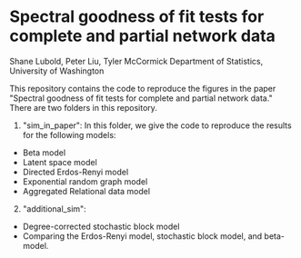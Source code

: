 # Spectral goodness of fit tests for complete and partial network data

Shane Lubold, Peter Liu, Tyler McCormick
Department of Statistics, University of Washington


This repository contains the code to reproduce the figures in the paper "Spectral goodness of fit tests for complete and partial network data." There are two folders in this repository. 

1) "sim_in_paper": In this folder, we give the code to reproduce the results for the following models: 
 - Beta model
 - Latent space model
 - Directed Erdos-Renyi model 
 - Exponential random graph model
 - Aggregated Relational data model
 
 2) "additional_sim": 
 - Degree-corrected stochastic block model 
 - Comparing the Erdos-Renyi model, stochastic block model, and beta-model.
